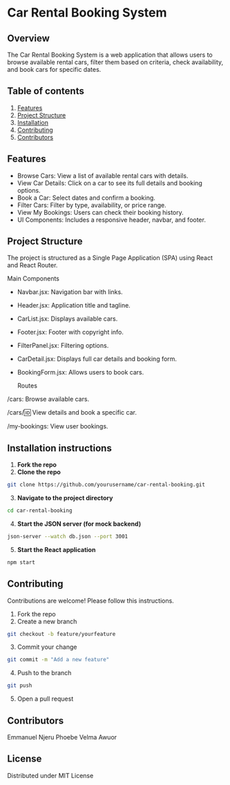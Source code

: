 # Car Rental Booking System

## Overview

The Car Rental Booking System is a web application that allows users to browse available rental cars, filter them based on criteria, check availability, and book cars for specific dates.


## Table of contents

1. [Features](#features)
2. [Project Structure](#project_structure)
3. [Installation](#installation)
4. [Contributing](#Contributing)
5. [Contributors](#contributors)

## Features

- Browse Cars: View a list of available rental cars with details.
- View Car Details: Click on a car to see its full details and booking options.
- Book a Car: Select dates and confirm a booking.
- Filter Cars: Filter by type, availability, or price range.
- View My Bookings: Users can check their booking history.
- UI Components: Includes a responsive header, navbar, and footer.

## Project Structure

The project is structured as a Single Page Application (SPA) using React and React Router.

Main Components

- Navbar.jsx: Navigation bar with links.

- Header.jsx: Application title and tagline.

- CarList.jsx: Displays available cars.

- Footer.jsx: Footer with copyright info.

- FilterPanel.jsx: Filtering options.

- CarDetail.jsx: Displays full car details and booking form.

- BookingForm.jsx: Allows users to book cars.

  Routes

/cars: Browse available cars.

/cars/:id: View details and book a specific car.

/my-bookings: View user bookings.

## Installation instructions

1. **Fork the repo**
2. **Clone the repo**

```bash
git clone https://github.com/yourusername/car-rental-booking.git

```

3. **Navigate to the project directory**

```bash
cd car-rental-booking
```

4. **Start the JSON server (for mock backend)**

```bash
json-server --watch db.json --port 3001
```

5. **Start the React application**

```bash
npm start
```

## Contributing

Contributions are welcome! Please follow this instructions.

1. Fork the repo
2. Create a new branch

```bash
git checkout -b feature/yourfeature
```

3. Commit your change

```bash
git commit -m "Add a new feature"
```

4. Push to the branch

```bash
git push
```

5. Open a pull request

## Contributors

Emmanuel Njeru
Phoebe Velma Awuor

## License

Distributed under MIT License
